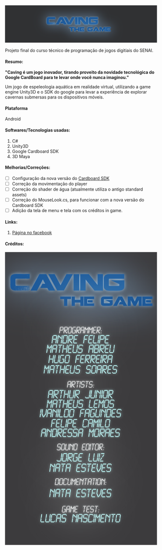 ![Game Title](https://github.com/Andre220/CavingTheGame/blob/master/Promocional/GameTitle.png)</br>

Projeto final do curso técnico de programação de jogos digitiais do SENAI.

  #### Resumo:
  
  **"Caving é um jogo inovador, tirando proveito da novidade tecnológica do Google CardBoard para te levar onde você nunca imaginou."**

  Um jogo de espeleologia aquática em realidade virtual, utilizando a game engine Unity3D e o SDK do google para levar a experiência de explorar cavernas submersas para os dispositivos móveis.

  #### Plataforma
  Android
  
  #### Softwares/Tecnologias usadas:
  1. C#
  2. Unity3D
  3. Google Cardboard SDK
  4. 3D Maya
  
  #### Melhorias/Correções:
  - [ ] Configuração da nova versão do [Cardboard SDK](https://developers.google.com/cardboard/develop/unity/quickstart)  
  - [ ] Correção da movimentação do player
  - [ ] Correção do shader de água (atualmente utiliza o antigo standard assets)
  - [ ] Correção do MouseLook.cs, para funcionar com a nova versão do Cardboard SDK
  - [ ] Adição da tela de menu e tela com os créditos in game.
  
  #### Links:
  1. [Página no facebook](https://www.facebook.com/cavingthegame)
  
  #### Créditos:
  ![Créditos com os nomes dos desenvolvedores](https://github.com/Andre220/CavingTheGame/blob/master/Assets/Imagens/CreditosSemBordas.png)
